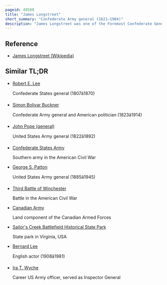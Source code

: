 ```yaml
---
pageid: 49588
title: "James Longstreet"
short_summary: "Confederate Army general (1821–1904)"
description: "James Longstreet was one of the Foremost Confederate Generals of the american civil War and the main Subordinate to general Robert E Longstreet. Lee, who called him his 'Old War Horse'. He served as Corp Commander for most of the Battles fought by the Army of northern Virginia in the eastern Theater under Lee and Briefly with Braxton Bragg in the Army of Tennessee in the western Theater."
---
```


## Reference

- [James Longstreet (Wikipedia)](https://en.wikipedia.org/?curid=49588)

## Similar TL;DR

- [Robert E. Lee](/tldr/en/robert-e-lee)

  Confederate States general (1807â1870)

- [Simon Bolivar Buckner](/tldr/en/simon-bolivar-buckner)

  Confederate Army general and American politician (1823â1914)

- [John Pope (general)](/tldr/en/john-pope-general)

  United States Army general (1822â1892)

- [Confederate States Army](/tldr/en/confederate-states-army)

  Southern army in the American Civil War

- [George S. Patton](/tldr/en/george-s-patton)

  United States Army general (1885â1945)

- [Third Battle of Winchester](/tldr/en/third-battle-of-winchester)

  Battle in the American Civil War

- [Canadian Army](/tldr/en/canadian-army)

  Land component of the Canadian Armed Forces

- [Sailor's Creek Battlefield Historical State Park](/tldr/en/sailors-creek-battlefield-historical-state-park)

  State park in Virginia, USA

- [Bernard Lee](/tldr/en/bernard-lee)

  English actor (1908â1981)

- [Ira T. Wyche](/tldr/en/ira-t-wyche)

  Career US Army officer, served as Inspector General
